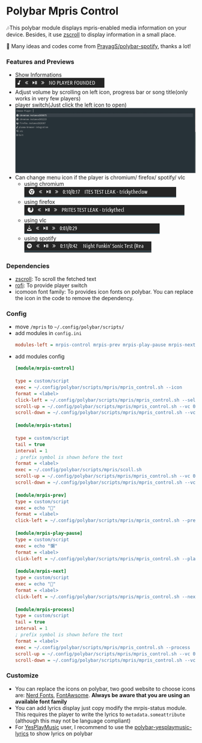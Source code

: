 # Polybar Mpris Control

🎶This polybar module displays mpris-enabled media information on your device. Besides, it use [zscroll](https://github.com/noctuid/zscroll) to display information in a small place.

🤗 Many ideas and codes come from [PrayagS/polybar-spotify](https://github.com/PrayagS/polybar-spotify), thanks a lot!

### Features and Previews

- Show Informations  
  ![normal-bar](/images/normal-bar.png)
- Adjust volume by scrolling on left icon, progress bar or song title(only works in very few players)
- player switch(Just click the left icon to open)  
  ![player-switch](/images/player-switch.png)
- Can change menu icon if the player is chromium/ firefox/ spotify/ vlc
  - using chromium  
    ![chrome-bar](/images/chrome-bar.png)
  - using firefox  
    ![chrome-bar](/images/firefox-bar.png)
  - using vlc  
    ![vlc-bar](/images/vlc-bar.png)
  - using spotify  
    ![spotify-bar](/images/spotify-bar.png)

### Dependencies

- [zscroll](https://github.com/noctuid/zscroll): To scroll the fetched text
- [rofi](https://github.com/davatorium/rofi): To provide player switch
- icomoon font family: To provides icon fonts on polybar. You can replace the icon in the code to remove the dependency.

### Config

- move `/mpris` to `~/.config/polybar/scripts/`
- add modules in `config.ini`
  ```ini
  modules-left = mrpis-control mrpis-prev mrpis-play-pause mrpis-next mrpis-process mrpis-status
  ```
- add modules config
  ```ini
  [module/mrpis-control]

  type = custom/script
  exec = ~/.config/polybar/scripts/mpris/mpris_control.sh --icon
  format = <label>
  click-left = ~/.config/polybar/scripts/mpris/mpris_control.sh --select
  scroll-up = ~/.config/polybar/scripts/mpris/mpris_control.sh --vc 0.05+
  scroll-down = ~/.config/polybar/scripts/mpris/mpris_control.sh --vc 0.05-

  [module/mrpis-status]

  type = custom/script
  tail = true
  interval = 1
  ; prefix symbol is shown before the text
  format = <label>
  exec = ~/.config/polybar/scripts/mpris/scoll.sh
  scroll-up = ~/.config/polybar/scripts/mpris/mpris_control.sh --vc 0.05+
  scroll-down = ~/.config/polybar/scripts/mpris/mpris_control.sh --vc 0.05-

  [module/mrpis-prev]
  type = custom/script
  exec = echo ""
  format = <label>
  click-left = ~/.config/polybar/scripts/mpris/mpris_control.sh --previous

  [module/mrpis-play-pause]
  type = custom/script
  exec = echo "懶"
  format = <label>
  click-left = ~/.config/polybar/scripts/mpris/mpris_control.sh --playpause

  [module/mrpis-next]
  type = custom/script
  exec = echo ""
  format = <label>
  click-left = ~/.config/polybar/scripts/mpris/mpris_control.sh --next

  [module/mrpis-process]
  type = custom/script
  tail = true
  interval = 1
  ; prefix symbol is shown before the text
  format = <label>
  exec = ~/.config/polybar/scripts/mpris/mpris_control.sh --process
  scroll-up = ~/.config/polybar/scripts/mpris/mpris_control.sh --vc 0.05+
  scroll-down = ~/.config/polybar/scripts/mpris/mpris_control.sh --vc 0.05-
  ```

### Customize

- You can replace the icons on polybar, two good website to choose icons are: [Nerd Fonts](https://www.nerdfonts.com/cheat-sheet), [FontAwsome](https://fontawesome.com/v5/cheatsheet). **Always be aware that you are using an available font family**
- You can add lyrics display just copy modify the mrpis-status module. This requires the player to write the lyrics to `metadata.someattribute` (although this may not be language compliant)
- For [YesPlayMusic](https://github.com/qier222/YesPlayMusic) user, I recommend to use the [polybar-yesplaymusic-lyrics](https://github.com/KairuiLiu/polybar-yesplaymusic-lyrics) to show lyrics on polybar
